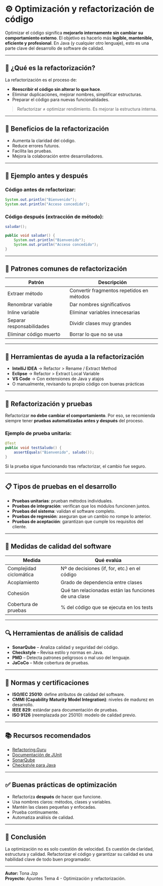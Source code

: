 # ⚙️ Optimización y refactorización de código

Optimizar el código significa **mejorarlo internamente sin cambiar su comportamiento externo**. El objetivo es hacerlo más **legible, mantenible, eficiente y profesional**. En Java (y cualquier otro lenguaje), esto es una parte clave del desarrollo de software de calidad.

---

## 🧠 ¿Qué es la refactorización?

La refactorización es el proceso de:
- **Reescribir el código sin alterar lo que hace**.
- Eliminar duplicaciones, mejorar nombres, simplificar estructuras.
- Preparar el código para nuevas funcionalidades.

> Refactorizar ≠ optimizar rendimiento. Es mejorar la estructura interna.

---

## 🎯 Beneficios de la refactorización

- Aumenta la claridad del código.
- Reduce errores futuros.
- Facilita las pruebas.
- Mejora la colaboración entre desarrolladores.

---

## 🧱 Ejemplo antes y después

### Código antes de refactorizar:

```java
System.out.println("Bienvenido");
System.out.println("Acceso concedido");
```

### Código después (extracción de método):

```java
saludar();

public void saludar() {
    System.out.println("Bienvenido");
    System.out.println("Acceso concedido");
}
```

---

## 🧰 Patrones comunes de refactorización

| Patrón | Descripción |
|--------|-------------|
| Extraer método | Convertir fragmentos repetidos en métodos |
| Renombrar variable | Dar nombres significativos |
| Inline variable | Eliminar variables innecesarias |
| Separar responsabilidades | Dividir clases muy grandes |
| Eliminar código muerto | Borrar lo que no se usa |

---

## 🔧 Herramientas de ayuda a la refactorización

- **IntelliJ IDEA** → Refactor > Rename / Extract Method
- **Eclipse** → Refactor > Extract Local Variable
- **VS Code** → Con extensiones de Java y atajos
- O manualmente, revisando tu propio código con buenas prácticas

---

## 🧪 Refactorización y pruebas

Refactorizar **no debe cambiar el comportamiento**. Por eso, se recomienda siempre tener **pruebas automatizadas antes y después** del proceso.

### Ejemplo de prueba unitaria:

```java
@Test
public void testSaludo() {
    assertEquals("Bienvenido", saludo());
}
```

Si la prueba sigue funcionando tras refactorizar, el cambio fue seguro.

---

## 📋 Tipos de pruebas en el desarrollo

- **Pruebas unitarias**: prueban métodos individuales.
- **Pruebas de integración**: verifican que los módulos funcionen juntos.
- **Pruebas del sistema**: validan el software completo.
- **Pruebas de regresión**: aseguran que un cambio no rompe lo anterior.
- **Pruebas de aceptación**: garantizan que cumple los requisitos del cliente.

---

## 📐 Medidas de calidad del software

| Medida | Qué evalúa |
|--------|-------------|
| Complejidad ciclomática | Nº de decisiones (if, for, etc.) en el código |
| Acoplamiento | Grado de dependencia entre clases |
| Cohesión | Qué tan relacionadas están las funciones de una clase |
| Cobertura de pruebas | % del código que se ejecuta en los tests |

---

## 🔍 Herramientas de análisis de calidad

- **SonarQube** – Analiza calidad y seguridad del código.
- **Checkstyle** – Revisa estilo y normas en Java.
- **PMD** – Detecta patrones peligrosos o mal uso del lenguaje.
- **JaCoCo** – Mide cobertura de pruebas.

---

## 🏅 Normas y certificaciones

- **ISO/IEC 25010**: define atributos de calidad del software.
- **CMMI (Capability Maturity Model Integration)**: niveles de madurez en desarrollo.
- **IEEE 829**: estándar para documentación de pruebas.
- **ISO 9126** (reemplazada por 25010): modelo de calidad previo.

---

## 📚 Recursos recomendados

- [Refactoring.Guru](https://refactoring.guru/es)
- [Documentación de JUnit](https://junit.org/junit5/docs/current/user-guide/)
- [SonarQube](https://www.sonarqube.org/)
- [Checkstyle para Java](https://checkstyle.sourceforge.io/)

---

## ✅ Buenas prácticas de optimización

- Refactoriza **después** de hacer que funcione.
- Usa nombres claros: métodos, clases y variables.
- Mantén las clases pequeñas y enfocadas.
- Prueba continuamente.
- Automatiza análisis de calidad.

---

## 📌 Conclusión

La optimización no es solo cuestión de velocidad. Es cuestión de claridad, estructura y calidad. Refactorizar el código y garantizar su calidad es una habilidad clave de todo buen programador.

---

**Autor:** Tona Jzp  
**Proyecto:** Apuntes Tema 4 - Optimización y refactorización.  


